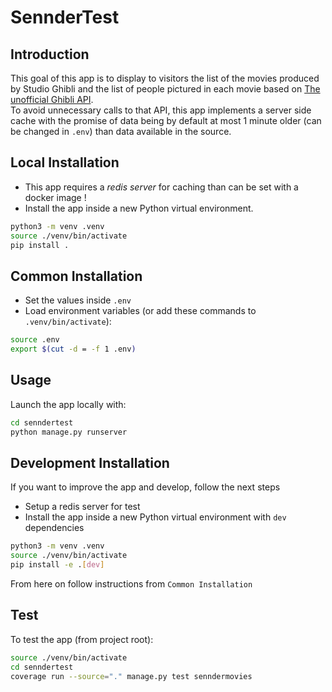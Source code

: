# SennderTest

## Introduction

This goal of this app is to display to visitors the list of the movies produced by Studio Ghibli and the list of people pictured in each movie based on
[The unofficial Ghibli API](https://ghibliapi.herokuapp.com).  
To avoid unnecessary calls to that API, this app
implements a server side cache with the promise of data being by default at most 1 minute older (can be changed in `.env`) than data available in the source.


## Local Installation

- This app requires a *redis server* for caching than can be set with a docker image !
- Install the app inside a new Python virtual environment.
```bash
python3 -m venv .venv
source ./venv/bin/activate
pip install .
```


## Common Installation

- Set the values inside `.env`
- Load environment variables (or add these commands to `.venv/bin/activate`):  
```bash
source .env
export $(cut -d = -f 1 .env)
```


## Usage

Launch the app locally with:  
```bash
cd senndertest
python manage.py runserver
```


## Development Installation

If you want to improve the app and develop, follow the next steps

- Setup a redis server for test
- Install the app inside a new Python virtual environment with `dev` dependencies
```bash
python3 -m venv .venv
source ./venv/bin/activate
pip install -e .[dev]
```

From here on follow instructions from `Common Installation`


## Test

To test the app (from project root):
```bash
source ./venv/bin/activate
cd senndertest
coverage run --source="." manage.py test senndermovies
```
